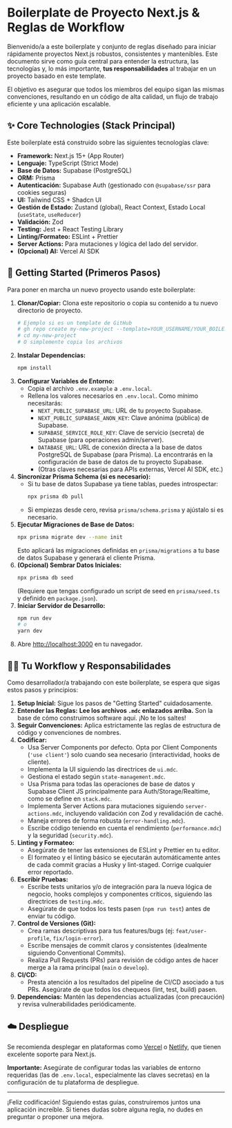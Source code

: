 # Boilerplate de Proyecto Next.js & Reglas de Workflow

Bienvenido/a a este boilerplate y conjunto de reglas diseñado para iniciar rápidamente proyectos Next.js robustos, consistentes y mantenibles. Este documento sirve como guía central para entender la estructura, las tecnologías y, lo más importante, **tus responsabilidades** al trabajar en un proyecto basado en este template.

El objetivo es asegurar que todos los miembros del equipo sigan las mismas convenciones, resultando en un código de alta calidad, un flujo de trabajo eficiente y una aplicación escalable.

## ✨ Core Technologies (Stack Principal)

Este boilerplate está construido sobre las siguientes tecnologías clave:

*   **Framework:** Next.js 15+ (App Router)
*   **Lenguaje:** TypeScript (Strict Mode)
*   **Base de Datos:** Supabase (PostgreSQL)
*   **ORM:** Prisma
*   **Autenticación:** Supabase Auth (gestionado con `@supabase/ssr` para cookies seguras)
*   **UI:** Tailwind CSS + Shadcn UI
*   **Gestión de Estado:** Zustand (global), React Context, Estado Local (`useState`, `useReducer`)
*   **Validación:** Zod
*   **Testing:** Jest + React Testing Library
*   **Linting/Formateo:** ESLint + Prettier
*   **Server Actions:** Para mutaciones y lógica del lado del servidor.
*   **(Opcional) AI:** Vercel AI SDK

## 🚀 Getting Started (Primeros Pasos)

Para poner en marcha un nuevo proyecto usando este boilerplate:

1.  **Clonar/Copiar:** Clona este repositorio o copia su contenido a tu nuevo directorio de proyecto.
    ```bash
    # Ejemplo si es un template de GitHub
    # gh repo create my-new-project --template=YOUR_USERNAME/YOUR_BOILERPLATE_REPO
    # cd my-new-project
    # O simplemente copia los archivos
    ```
2.  **Instalar Dependencias:**
    ```bash
    npm install
    ```
3.  **Configurar Variables de Entorno:**
    *   Copia el archivo `.env.example` a `.env.local`.
    *   Rellena los valores necesarios en `.env.local`. Como mínimo necesitarás:
        *   `NEXT_PUBLIC_SUPABASE_URL`: URL de tu proyecto Supabase.
        *   `NEXT_PUBLIC_SUPABASE_ANON_KEY`: Clave anónima (pública) de Supabase.
        *   `SUPABASE_SERVICE_ROLE_KEY`: Clave de servicio (secreta) de Supabase (para operaciones admin/server).
        *   `DATABASE_URL`: URL de conexión directa a la base de datos PostgreSQL de Supabase (para Prisma). La encontrarás en la configuración de base de datos de tu proyecto Supabase.
        *   (Otras claves necesarias para APIs externas, Vercel AI SDK, etc.)
4.  **Sincronizar Prisma Schema (si es necesario):**
    *   Si tu base de datos Supabase ya tiene tablas, puedes introspectar:
        ```bash
        npx prisma db pull
        ```
    *   Si empiezas desde cero, revisa `prisma/schema.prisma` y ajústalo si es necesario.
5.  **Ejecutar Migraciones de Base de Datos:**
    ```bash
    npx prisma migrate dev --name init
    ```
    Esto aplicará las migraciones definidas en `prisma/migrations` a tu base de datos Supabase y generará el cliente Prisma.
6.  **(Opcional) Sembrar Datos Iniciales:**
    ```bash
    npx prisma db seed
    ```
    (Requiere que tengas configurado un script de seed en `prisma/seed.ts` y definido en `package.json`).
7.  **Iniciar Servidor de Desarrollo:**
    ```bash
    npm run dev
    # o
    yarn dev
    ```
8.  Abre [http://localhost:3000](http://localhost:3000) en tu navegador.

## 🧑‍💻 Tu Workflow y Responsabilidades

Como desarrollador/a trabajando con este boilerplate, se espera que sigas estos pasos y principios:

1.  **Setup Inicial:** Sigue los pasos de "Getting Started" cuidadosamente.
2.  **Entender las Reglas:** **Lee los archivos `.mdc` enlazados arriba.** Son la base de cómo construimos software aquí. ¡No te los saltes!
3.  **Seguir Convenciones:** Aplica estrictamente las reglas de estructura de código y convenciones de nombres.
4.  **Codificar:**
    *   Usa Server Components por defecto. Opta por Client Components (`'use client'`) solo cuando sea necesario (interactividad, hooks de cliente).
    *   Implementa la UI siguiendo las directrices de `ui.mdc`.
    *   Gestiona el estado según `state-management.mdc`.
    *   Usa Prisma para todas las operaciones de base de datos y Supabase Client JS principalmente para Auth/Storage/Realtime, como se define en `stack.mdc`.
    *   Implementa Server Actions para mutaciones siguiendo `server-actions.mdc`, incluyendo validación con Zod y revalidación de caché.
    *   Maneja errores de forma robusta (`error-handling.mdc`).
    *   Escribe código teniendo en cuenta el rendimiento (`performance.mdc`) y la seguridad (`security.mdc`).
5.  **Linting y Formateo:**
    *   Asegúrate de tener las extensiones de ESLint y Prettier en tu editor.
    *   El formateo y el linting básico se ejecutarán automáticamente antes de cada commit gracias a Husky y lint-staged. Corrige cualquier error reportado.
6.  **Escribir Pruebas:**
    *   Escribe tests unitarios y/o de integración para la nueva lógica de negocio, hooks complejos y componentes críticos, siguiendo las directrices de `testing.mdc`.
    *   Asegúrate de que todos los tests pasen (`npm run test`) antes de enviar tu código.
7.  **Control de Versiones (Git):**
    *   Crea ramas descriptivas para tus features/bugs (ej: `feat/user-profile`, `fix/login-error`).
    *   Escribe mensajes de commit claros y consistentes (idealmente siguiendo Conventional Commits).
    *   Realiza Pull Requests (PRs) para revisión de código antes de hacer merge a la rama principal (`main` o `develop`).
8.  **CI/CD:**
    *   Presta atención a los resultados del pipeline de CI/CD asociado a tus PRs. Asegúrate de que todos los chequeos (lint, test, build) pasen.
9.  **Dependencias:** Mantén las dependencias actualizadas (con precaución) y revisa vulnerabilidades periódicamente.


## ☁️ Despliegue

Se recomienda desplegar en plataformas como [Vercel](https://vercel.com/) o [Netlify](https://www.netlify.com/), que tienen excelente soporte para Next.js.

**Importante:** Asegúrate de configurar todas las variables de entorno requeridas (las de `.env.local`, especialmente las claves secretas) en la configuración de tu plataforma de despliegue.

---

¡Feliz codificación! Siguiendo estas guías, construiremos juntos una aplicación increíble. Si tienes dudas sobre alguna regla, no dudes en preguntar o proponer una mejora.